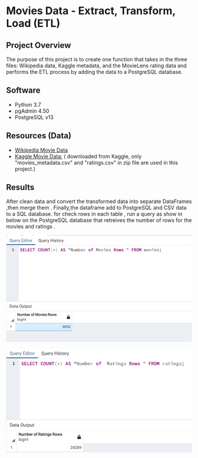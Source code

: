 # Movies Data - Extract, Transform, Load (ETL)

## Project Overview

The purpose of this project is to create one function that takes in the three files: Wikipedia data, Kaggle metadata, and the MovieLens rating data and performs the ETL process by adding the data to a PostgreSQL database.



## Software
- Python 3.7
- pgAdmin 4.50
- PostgreSQL v13


## Resources (Data)
- [Wikipedia Movie Data ](https://github.com/NadaAdem/-Movies-ETL/blob/main/Resources/wikipedia-movies.json)
- [Kaggle Movie Data:](https://www.kaggle.com/rounakbanik/the-movies-dataset) ( downloaded from Kaggle, only "movies_metadata.csv" and "ratings.csv" in zip file  are used in this project.)




## Results
After clean data and convert the transformed data into separate DataFrames ,then merge them . Finally,the dataframe add  to PostgreSQL and CSV data to a SQL database.        for check rows in each table , run a query as  show in below  on the PostgreSQL database that retreives the number of rows for the movies and ratings .


![image](https://github.com/NadaAdem/-Movies-ETL/blob/main/Resources/movies_query.png)

![image](https://github.com/NadaAdem/-Movies-ETL/blob/main/Resources/ratings_query.png)
